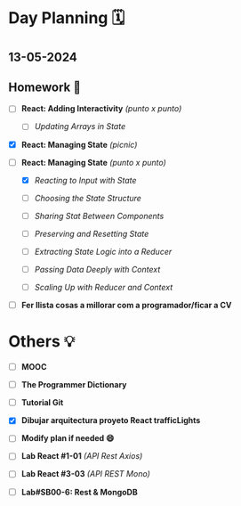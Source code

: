 # Day Planning :spiral_calendar:

## 13-05-2024

## Homework :pencil:

- [ ] **React: Adding Interactivity** *(punto x punto)*
  
  - [ ] *Updating Arrays in State*

- [x] **React: Managing State** *(picnic)*

- [ ] **React: Managing State** *(punto x punto)*
  
  - [x] *Reacting to Input with State*
  
  - [ ] *Choosing the State Structure*
  
  - [ ] *Sharing Stat Between Components*
  
  - [ ] *Preserving and Resetting State*
  
  - [ ] *Extracting State Logic into a Reducer*
  
  - [ ] *Passing Data Deeply with Context*
  
  - [ ] *Scaling Up with Reducer and Context*

- [ ] **Fer llista cosas a millorar com a programador/ficar a CV**

# Others :bulb:

- [ ] **MOOC**

- [ ] **The Programmer Dictionary**

- [ ] **Tutorial Git**

- [x] **Dibujar arquitectura proyeto React trafficLights**

- [ ] **Modify plan if needed :smile:**

- [ ] **Lab React #1-01** *(API Rest Axios)*

- [ ] **Lab React #3-03** *(API REST Mono)*

- [ ] **Lab#SB00-6: Rest & MongoDB**
